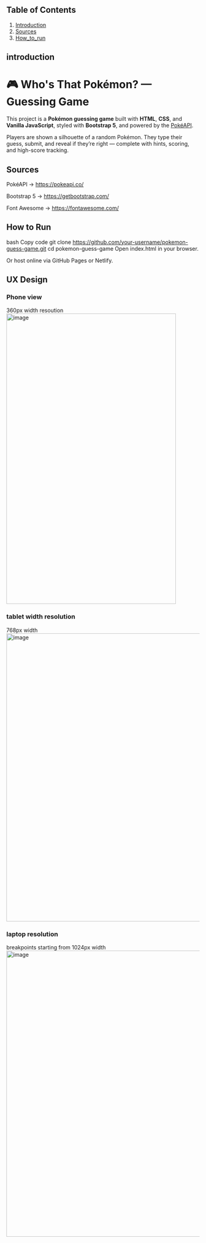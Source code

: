 ## Table of Contents

1. [Introduction](#introduction)
2. [Sources](#sources)
3. [How_to_run](#how-to-run)

## introduction
# 🎮 Who's That Pokémon? — Guessing Game

This project is a **Pokémon guessing game** built with **HTML**, **CSS**, and **Vanilla JavaScript**, styled with **Bootstrap 5**, and powered by the [PokéAPI](https://pokeapi.co/).

Players are shown a silhouette of a random Pokémon. They type their guess, submit, and reveal if they’re right — complete with hints, scoring, and high-score tracking.



## Sources
PokéAPI → https://pokeapi.co/

Bootstrap 5 → https://getbootstrap.com/

Font Awesome → https://fontawesome.com/

## How to Run
bash
Copy code
git clone https://github.com/your-username/pokemon-guess-game.git
cd pokemon-guess-game
Open index.html in your browser.

Or host online via GitHub Pages or Netlify.

## UX Design
### Phone view 
360px width resoution
<img width="442" height="758" alt="image" src="https://github.com/user-attachments/assets/43c3c081-80fa-4dec-8b36-f64cc97a6ad1" />

### tablet width resolution
768px width
<img width="956" height="752" alt="image" src="https://github.com/user-attachments/assets/ec9e28e9-06c2-418e-a853-08de2c54b5c1" />

### laptop resolution
breakpoints starting from 1024px width
<img width="951" height="747" alt="image" src="https://github.com/user-attachments/assets/f9b0eba4-68f7-43f1-b76c-ff5d7c2c3ce9" />










